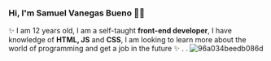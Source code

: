 ### Hi, I'm Samuel Vanegas Bueno 👨‍💻


✨ I am 12 years old, I am a self-taught **front-end developer**, I have knowledge of **HTML, JS** and **CSS**, I am looking to learn more about the world of programming and get a job in the future ✨
.
.
![96a034beedb086d](https://github.com/Sam3810/Sam3810/assets/118696492/cbec3f81-3eba-4907-a359-07a32436b32a)
